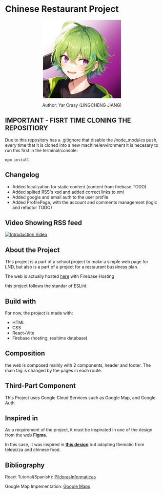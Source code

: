 # Chinese Restaurant Project

 <div align="center">
  <img align="center" class="header-icon" src="./public/imgs/icon-imgs/lcj-icon.jpg" alt="icon" />
  <p>Author: Yar Crasy (LINGCHENG JIANG)</p>
 </div>

 ## IMPORTANT - FISRT TIME CLONING THE REPOSITIORY
Due to this repository has a .gitignore that disable the /node_modules push, every time that it is cloned into a new machine/environment it is necesary to run this first in the terminal/console:
```
npm install
```
 
 ## Changelog
 * Added localization for static content (content from firebase TODO)
 * Added splited RSS's xsd and added correct links to xml 
 * Added google and email auth to the user profile
 * Added ProfilePage, with the account and comments management (logic and refactor TODO)

 ## Video Showing RSS feed
 [![Introduction Video](https://img.youtube.com/vi/hOJDhtZJfXI/0.jpg)](https://youtu.be/hOJDhtZJfXI)

 ## About the Project
<p>
 This project is a part of a school project to make a simple web page for LND, but also is a part of a project for a restaurant bussiness plan.
</p>
<p>The web is actually hosted <a href="https://chuanminfusion.web.app/">here</a> with Firebase Hosting</p>
<p>this project follows the standar of ESLint</p>

 ## Build with
 For now, the project is made with: 
 * HTML
 * CSS
 * React+Vite
 * Firebase (hosting, realtime database)

## Composition
the web is composed mainly with 2 components, header and footer. The main tag is changed by the pages in each route.

## Third-Part Component
This Project uses Google Cloud Services such as Google Map, and Google Auth

## Inspired in
<p>As a requirement of the project, it must be inspirated in one of the design from the web <b>Figma</b>.</p> 
In this case, it was inspired in <a href="https://www.figma.com/community/file/1278204274454603082"><b>this design</b></a> but adapting thematic from telepizza and chinese food.

## Bibliography
<p>React Tutorial(Spanish): <a href="https://www.youtube.com/playlist?list=PLU8oAlHdN5BmlVfm2bJshR3qPtoyukQ_b">PildorasInformaticas</a></p> 
<p>Google Map Impementation: <a href="https://developers.google.com/codelabs/maps-platform/maps-platform-101-react-js?hl=es-419#0">Google Maps</a></p> 

